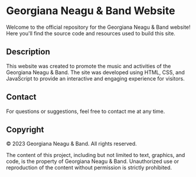 # Georgiana Neagu & Band Website

Welcome to the official repository for the Georgiana Neagu & Band website! Here you'll find the source code and resources used to build this site.

## Description

This website was created to promote the music and activities of the Georgiana Neagu & Band. The site was developed using HTML, CSS, and JavaScript to provide an interactive and engaging experience for visitors.


## Contact

For questions or suggestions, feel free to contact me at any time.

## Copyright

© 2023 Georgiana Neagu & Band. All rights reserved.

The content of this project, including but not limited to text, graphics, and code, is the property of Georgiana Neagu & Band. Unauthorized use or reproduction of the content without permission is strictly prohibited.

